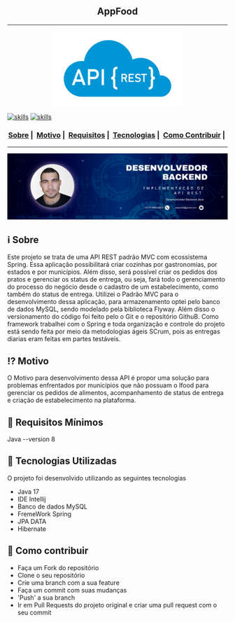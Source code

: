<h2 align="center">AppFood</h2>

___


<p align="center">
  <img src="https://github.com/Ualace36/dataImag/blob/main/apiLogo.png" width="300" heigth="300">
</p>

[![skills](https://img.shields.io/badge/Spring-6DB33F?style=for-the-badge&logo=spring&logoColor=white)](https://spring.io/projects/spring-boot/)
[![skills](https://img.shields.io/badge/Java-ED8B00?style=for-the-badge&logo=java&logoColor=white)](https://docs.oracle.com/en/java/)


<h3 align="center">
  <a href="#information_source-sobre">Sobre</a>&nbsp;|&nbsp;
  <a href="#interrobang-motivo">Motivo</a>&nbsp;|&nbsp;
  <a href="#seedling-requisitos-mínimos">Requisitos</a>&nbsp;|&nbsp;
  <a href="#rocket-tecnologias-utilizadas">Tecnologias</a>&nbsp;|&nbsp;
  <a href="#link-como-contribuir">Como Contribuir</a>&nbsp;|&nbsp;
</h3>

___

<img src="https://github.com/Ualace36/dataImag/blob/main/banner-linkedin.png" width="1200">


## :information_source: Sobre

Este projeto se trata de uma API REST padrão MVC com ecossistema Spring. Essa aplicação possibilitará criar cozinhas por gastronomias, por estados e por municípios. Além disso, será possível criar os pedidos dos pratos e gerenciar os status de entrega, ou seja, fará todo o gerenciamento do processo do negócio desde o cadastro de um estabelecimento, como também do status de entrega. Utilizei o Padrão MVC para o desenvolvimento dessa aplicação, para armazenamento optei pelo banco de dados MySQL, sendo modelado pela biblioteca Flyway. Além disso o versionamento do código foi feito pelo o Git e o repositório GithuB. Como framework trabalhei com o Spring e toda organização e controle do projeto está sendo feita por meio da metodologias ágeis SCrum, pois as entregas diarias eram feitas em partes testáveis.

## :interrobang: Motivo

O Motivo para desenvolvimento dessa API é propor uma solução para problemas enfrentados por municípios que não possuam o Ifood para gerenciar os pedidos de alimentos, acompanhamento de status de entrega e criação de estabelecimento na plataforma.

## :seedling: Requisitos Mínimos

Java --version 8

## :rocket: Tecnologias Utilizadas 

O projeto foi desenvolvido utilizando as seguintes tecnologias

- Java 17
- IDE Intellij
- Banco de dados MySQL
- FremeWork Spring
- JPA DATA
- Hibernate

## :link: Como contribuir 

- Faça um Fork do repositório
- Clone o seu repositório
- Crie uma branch com a sua feature
- Faça um commit com suas mudanças
- 'Push' a sua branch
- Ir em Pull Requests do projeto original e criar uma pull request com o seu commit
